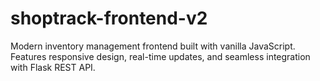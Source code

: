 # shoptrack-frontend-v2
Modern inventory management frontend built with vanilla JavaScript. Features responsive design, real-time updates, and seamless integration with Flask REST API.
